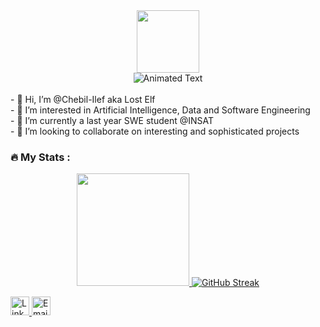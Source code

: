 <div id="header" align="center">
  <img src="https://media.tenor.com/0YM7OIetI8AAAAAi/busy-cansado.gif" width="100"/>
  <br/>
  <span>
    <img src="https://readme-typing-svg.demolab.com?font=Fira+Code&size=20&pause=1000&color=F79A1F&center=true&vCenter=true&width=380&lines=I+am+Ilef;Software+-+AI+-+Data+Enthusiast" alt="Animated Text"/>
  </span>
</div>

<br/>
- 🦄 Hi, I’m @Chebil-Ilef aka Lost Elf <br/>
- 🧠 I’m interested in Artificial Intelligence, Data and Software Engineering <br/>
- 🚀 I’m currently a last year SWE student @INSAT <br/>
- 🤝 I’m looking to collaborate on interesting and sophisticated projects <br/>

### 🔥 My Stats :
<p align="center">
<a href="https://github.com/Chebil-Ilef">
  <img height="180em" src="https://github-readme-stats-eight-theta.vercel.app/api?username=Chebil-Ilef
&show_icons=true&include_all_commits=true&count_private=true"/>
 <img src="https://streak-stats.demolab.com/?user=Chebil-Ilef" alt="GitHub Streak" />
</a>
</p>

<div id="badges">
  <a href="https://www.linkedin.com/in/ilef-chebil-0b1ab227a/" target="_blank" rel="noreferrer">
    <img height="30px" src="https://img.shields.io/badge/LinkedIn-blue?style=for-the-badge&logo=linkedin&logoColor=white" alt="LinkedIn Badge"/>
  </a>
  <a href="mailto:ilef.chebil.ig@gmail.com" target="_blank" rel="noreferrer">
    <img height="30px" src="https://img.shields.io/badge/Email-D14836?style=for-the-badge&logo=gmail&logoColor=white" alt="Email Badge"/>
  </a>
</div>
